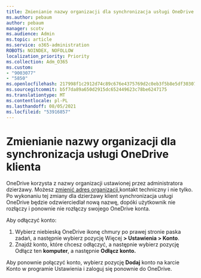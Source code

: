 ```yaml
---
title: Zmienianie nazwy organizacji dla synchronizacja usługi OneDrive klienta
ms.author: pebaum
author: pebaum
manager: scotv
ms.audience: Admin
ms.topic: article
ms.service: o365-administration
ROBOTS: NOINDEX, NOFOLLOW
localization_priority: Priority
ms.collection: Adm_O365
ms.custom:
- "9003077"
- "5850"
ms.openlocfilehash: 217998f1c2912d74c89c676e4375769d2c0eb3f5b8e5df303071bc3c51ef74d5
ms.sourcegitcommit: b5f7da89a650d2915dc652449623c78be6247175
ms.translationtype: MT
ms.contentlocale: pl-PL
ms.lasthandoff: 08/05/2021
ms.locfileid: "53916857"
---
```

# <a name="change-the-organization-name-for-the-onedrive-sync-client"></a>Zmienianie nazwy organizacji dla synchronizacja usługi OneDrive klienta

OneDrive korzysta z nazwy organizacji ustawionej przez administratora dzierżawy.  Możesz [zmienić adres organizacji,](https://docs.microsoft.com/microsoft-365/admin/manage/change-address-contact-and-more)kontakt techniczny i nie tylko. Po wykonaniu tej zmiany dla dzierżawy klient synchronizacja usługi OneDrive będzie odzwierciedlał nową nazwę, dopóki użytkownik nie rozłączy i ponownie nie rozłączy swojego OneDrive konta.

Aby odłączyć konto:

1. Wybierz niebieską OneDrive ikonę chmury po prawej stronie paska zadań, a następnie wybierz pozycję Więcej **> Ustawienia > Konto**.
2. Znajdź konto, które chcesz odłączyć, a następnie wybierz pozycję Odłącz ten **komputer**, a następnie **Odłącz konto.**

Aby ponownie połączyć konto, wybierz  pozycję **Dodaj** konto na karcie Konto w programie Ustawienia i zaloguj się ponownie do OneDrive.